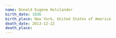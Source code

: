 ```yaml
---
name: Donald Eugene Hulslander
birth_date: 1936
birth_place: New York, United States of America
death_date: 2013-12-22
death_place:
---
```

